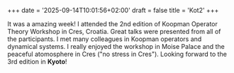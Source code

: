 +++
date = '2025-09-14T10:01:56+02:00'
draft = false
title = 'Kot2'
+++

It was a amazing week! I attended the 2nd edition of Koopman Operator Theory Workshop in Cres, Croatia. Great talks were presented from all of the participants. I met many colleagues in Koopman operators and dynamical systems. I really enjoyed the workshop in Moise Palace and the peaceful atomosphere in Cres ("no stress in Cres"). Looking forward to the 3rd edition in **Kyoto**!
